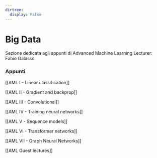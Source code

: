 ```yaml
---
dirtree:
  display: False
---
```


# Big Data

Sezione dedicata agli appunti di Advanced Machine Learning
Lecturer: Fabio Galasso

### Appunti

[[AML I - Linear classification]]

[[AML II - Gradient and backprop]]

[[AML III - Convolutional]]

[[AML IV - Training neural networks]]

[[AML V - Sequence models]]

[[AML VI - Transformer networks]]

[[AML VII - Graph Neural Networks]]

[[AML Guest lectures]]